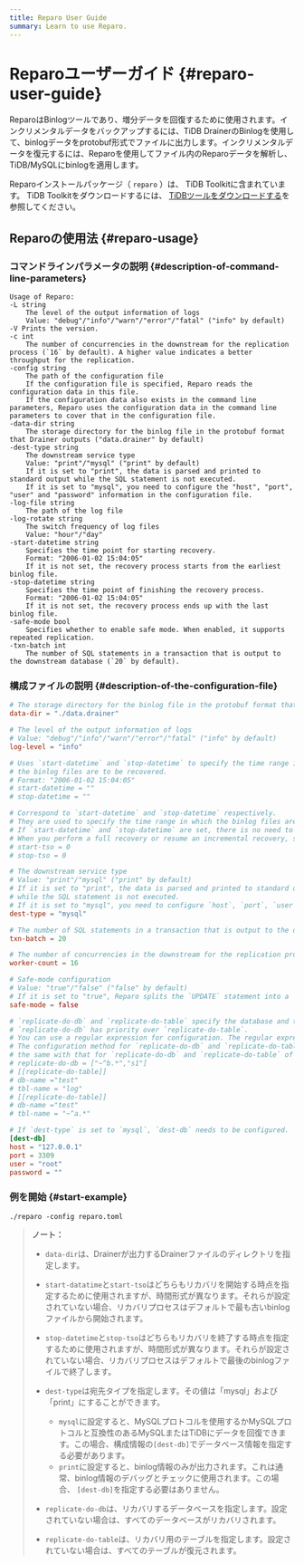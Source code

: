 ```yaml
---
title: Reparo User Guide
summary: Learn to use Reparo.
---
```


# Reparoユーザーガイド {#reparo-user-guide}

ReparoはBinlogツールであり、増分データを回復するために使用されます。インクリメンタルデータをバックアップするには、TiDB DrainerのBinlogを使用して、binlogデータをprotobuf形式でファイルに出力します。インクリメンタルデータを復元するには、Reparoを使用してファイル内のReparoデータを解析し、TiDB/MySQLにbinlogを適用します。

Reparoインストールパッケージ（ `reparo` ）は、 TiDB Toolkitに含まれています。 TiDB Toolkitをダウンロードするには、 [TiDBツールをダウンロードする](/download-ecosystem-tools.md)を参照してください。

## Reparoの使用法 {#reparo-usage}

### コマンドラインパラメータの説明 {#description-of-command-line-parameters}

```
Usage of Reparo:
-L string
    The level of the output information of logs
    Value: "debug"/"info"/"warn"/"error"/"fatal" ("info" by default)
-V Prints the version.
-c int
    The number of concurrencies in the downstream for the replication process (`16` by default). A higher value indicates a better throughput for the replication.
-config string
    The path of the configuration file
    If the configuration file is specified, Reparo reads the configuration data in this file.
    If the configuration data also exists in the command line parameters, Reparo uses the configuration data in the command line parameters to cover that in the configuration file.
-data-dir string
    The storage directory for the binlog file in the protobuf format that Drainer outputs ("data.drainer" by default)
-dest-type string
    The downstream service type
    Value: "print"/"mysql" ("print" by default)
    If it is set to "print", the data is parsed and printed to standard output while the SQL statement is not executed.
    If it is set to "mysql", you need to configure the "host", "port", "user" and "password" information in the configuration file.
-log-file string
    The path of the log file
-log-rotate string
    The switch frequency of log files
    Value: "hour"/"day"
-start-datetime string
    Specifies the time point for starting recovery.
    Format: "2006-01-02 15:04:05"
    If it is not set, the recovery process starts from the earliest binlog file.
-stop-datetime string
    Specifies the time point of finishing the recovery process.
    Format: "2006-01-02 15:04:05"
    If it is not set, the recovery process ends up with the last binlog file.
-safe-mode bool
    Specifies whether to enable safe mode. When enabled, it supports repeated replication.
-txn-batch int
    The number of SQL statements in a transaction that is output to the downstream database (`20` by default).
```

### 構成ファイルの説明 {#description-of-the-configuration-file}

```toml
# The storage directory for the binlog file in the protobuf format that Drainer outputs
data-dir = "./data.drainer"

# The level of the output information of logs
# Value: "debug"/"info"/"warn"/"error"/"fatal" ("info" by default)
log-level = "info"

# Uses `start-datetime` and `stop-datetime` to specify the time range in which
# the binlog files are to be recovered.
# Format: "2006-01-02 15:04:05"
# start-datetime = ""
# stop-datetime = ""

# Correspond to `start-datetime` and `stop-datetime` respectively.
# They are used to specify the time range in which the binlog files are to be recovered.
# If `start-datetime` and `stop-datetime` are set, there is no need to set `start-tso` and `stop-tso`.
# When you perform a full recovery or resume an incremental recovery, set start-tso to tso + 1 or stop-tso + 1, respectively.
# start-tso = 0
# stop-tso = 0

# The downstream service type
# Value: "print"/"mysql" ("print" by default)
# If it is set to "print", the data is parsed and printed to standard output
# while the SQL statement is not executed.
# If it is set to "mysql", you need to configure `host`, `port`, `user` and `password` in [dest-db].
dest-type = "mysql"

# The number of SQL statements in a transaction that is output to the downstream database (`20` by default).
txn-batch = 20

# The number of concurrencies in the downstream for the replication process (`16` by default). A higher value indicates a better throughput for the replication.
worker-count = 16

# Safe-mode configuration
# Value: "true"/"false" ("false" by default)
# If it is set to "true", Reparo splits the `UPDATE` statement into a `DELETE` statement plus a `REPLACE` statement.
safe-mode = false

# `replicate-do-db` and `replicate-do-table` specify the database and table to be recovered.
# `replicate-do-db` has priority over `replicate-do-table`.
# You can use a regular expression for configuration. The regular expression should start with "~".
# The configuration method for `replicate-do-db` and `replicate-do-table` is
# the same with that for `replicate-do-db` and `replicate-do-table` of Drainer.
# replicate-do-db = ["~^b.*","s1"]
# [[replicate-do-table]]
# db-name ="test"
# tbl-name = "log"
# [[replicate-do-table]]
# db-name ="test"
# tbl-name = "~^a.*"

# If `dest-type` is set to `mysql`, `dest-db` needs to be configured.
[dest-db]
host = "127.0.0.1"
port = 3309
user = "root"
password = ""
```

### 例を開始 {#start-example}

```
./reparo -config reparo.toml
```

> **ノート：**
>
> -   `data-dir`は、Drainerが出力するDrainerファイルのディレクトリを指定します。
> -   `start-datatime`と`start-tso`はどちらもリカバリを開始する時点を指定するために使用されますが、時間形式が異なります。それらが設定されていない場合、リカバリプロセスはデフォルトで最も古いbinlogファイルから開始されます。
> -   `stop-datetime`と`stop-tso`はどちらもリカバリを終了する時点を指定するために使用されますが、時間形式が異なります。それらが設定されていない場合、リカバリプロセスはデフォルトで最後のbinlogファイルで終了します。
> -   `dest-type`は宛先タイプを指定します。その値は「mysql」および「print」にすることができます。
>
>     -   `mysql`に設定すると、MySQLプロトコルを使用するかMySQLプロトコルと互換性のあるMySQLまたはTiDBにデータを回復できます。この場合、構成情報の`[dest-db]`でデータベース情報を指定する必要があります。
>     -   `print`に設定すると、binlog情報のみが出力されます。これは通常、binlog情報のデバッグとチェックに使用されます。この場合、 `[dest-db]`を指定する必要はありません。
> -   `replicate-do-db`は、リカバリするデータベースを指定します。設定されていない場合は、すべてのデータベースがリカバリされます。
> -   `replicate-do-table`は、リカバリ用のテーブルを指定します。設定されていない場合は、すべてのテーブルが復元されます。
